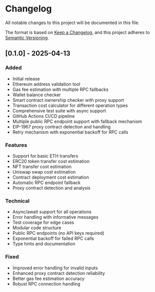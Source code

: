 # Changelog

All notable changes to this project will be documented in this file.

The format is based on [Keep a Changelog](https://keepachangelog.com/en/1.0.0/),
and this project adheres to [Semantic Versioning](https://semver.org/spec/v2.0.0.html).

## [0.1.0] - 2025-04-13

### Added
- Initial release
- Ethereum address validation tool
- Gas fee estimation with multiple RPC fallbacks
- Wallet balance checker
- Smart contract ownership checker with proxy support
- Transaction cost calculator for different operation types
- Comprehensive test suite with async support
- GitHub Actions CI/CD pipeline
- Multiple public RPC endpoint support with fallback mechanism
- EIP-1967 proxy contract detection and handling
- Retry mechanism with exponential backoff for RPC calls

### Features
- Support for basic ETH transfers
- ERC20 token transfer cost estimation
- NFT transfer cost estimation
- Uniswap swap cost estimation
- Contract deployment cost estimation
- Automatic RPC endpoint fallback
- Proxy contract detection and analysis

### Technical
- Async/await support for all operations
- Error handling with informative messages
- Test coverage for edge cases
- Modular code structure
- Public RPC endpoints (no API keys required)
- Exponential backoff for failed RPC calls
- Type hints and documentation

### Fixed
- Improved error handling for invalid inputs
- Enhanced proxy contract detection reliability
- Better gas fee estimation accuracy
- Robust RPC connection handling 